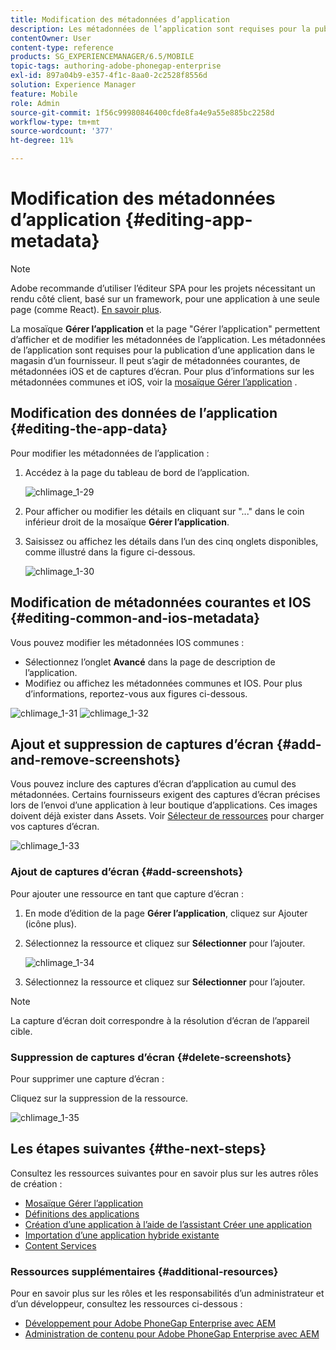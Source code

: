 ```yaml
---
title: Modification des métadonnées d’application
description: Les métadonnées de l’application sont requises pour la publication d’une application dans le magasin d’un fournisseur. Consultez cette page pour en savoir plus sur la modification des données d’application.
contentOwner: User
content-type: reference
products: SG_EXPERIENCEMANAGER/6.5/MOBILE
topic-tags: authoring-adobe-phonegap-enterprise
exl-id: 897a04b9-e357-4f1c-8aa0-2c2528f8556d
solution: Experience Manager
feature: Mobile
role: Admin
source-git-commit: 1f56c99980846400cfde8fa4e9a55e885bc2258d
workflow-type: tm+mt
source-wordcount: '377'
ht-degree: 11%

---
```


# Modification des métadonnées d’application {#editing-app-metadata}

>[!NOTE]
>
>Adobe recommande d’utiliser l’éditeur SPA pour les projets nécessitant un rendu côté client, basé sur un framework, pour une application à une seule page (comme React). [En savoir plus](/help/sites-developing/spa-overview.md).

La mosaïque **Gérer l’application** et la page &quot;Gérer l’application&quot; permettent d’afficher et de modifier les métadonnées de l’application. Les métadonnées de l’application sont requises pour la publication d’une application dans le magasin d’un fournisseur. Il peut s’agir de métadonnées courantes, de métadonnées iOS et de captures d’écran. Pour plus d’informations sur les métadonnées communes et iOS, voir la [mosaïque Gérer l’application](/help/mobile/phonegap-app-details-tile.md) .

## Modification des données de l’application {#editing-the-app-data}

Pour modifier les métadonnées de l’application :

1. Accédez à la page du tableau de bord de l’application.

   ![chlimage_1-29](assets/chlimage_1-29.png)

1. Pour afficher ou modifier les détails en cliquant sur &quot;...&quot; dans le coin inférieur droit de la mosaïque **Gérer l’application**.

1. Saisissez ou affichez les détails dans l’un des cinq onglets disponibles, comme illustré dans la figure ci-dessous.

   ![chlimage_1-30](assets/chlimage_1-30.png)

## Modification de métadonnées courantes et IOS {#editing-common-and-ios-metadata}

Vous pouvez modifier les métadonnées IOS communes :

* Sélectionnez l’onglet **Avancé** dans la page de description de l’application.
* Modifiez ou affichez les métadonnées communes et IOS. Pour plus d’informations, reportez-vous aux figures ci-dessous.

![chlimage_1-31](assets/chlimage_1-31.png) ![chlimage_1-32](assets/chlimage_1-32.png)

## Ajout et suppression de captures d’écran {#add-and-remove-screenshots}

Vous pouvez inclure des captures d’écran d’application au cumul des métadonnées. Certains fournisseurs exigent des captures d’écran précises lors de l’envoi d’une application à leur boutique d’applications. Ces images doivent déjà exister dans Assets. Voir [Sélecteur de ressources](../assets/search-assets.md#assetpicker) pour charger vos captures d’écran.

![chlimage_1-33](assets/chlimage_1-33.png)

### Ajout de captures d’écran {#add-screenshots}

Pour ajouter une ressource en tant que capture d’écran :

1. En mode d’édition de la page **Gérer l’application**, cliquez sur Ajouter (icône plus).
1. Sélectionnez la ressource et cliquez sur **Sélectionner** pour l’ajouter.

   ![chlimage_1-34](assets/chlimage_1-34.png)

1. Sélectionnez la ressource et cliquez sur **Sélectionner** pour l’ajouter.

>[!NOTE]
>
>La capture d’écran doit correspondre à la résolution d’écran de l’appareil cible.

### Suppression de captures d’écran {#delete-screenshots}

Pour supprimer une capture d’écran :

Cliquez sur la suppression de la ressource.

![chlimage_1-35](assets/chlimage_1-35.png)

## Les étapes suivantes {#the-next-steps}

Consultez les ressources suivantes pour en savoir plus sur les autres rôles de création :

* [Mosaïque Gérer l’application](/help/mobile/phonegap-app-details-tile.md)
* [Définitions des applications](/help/mobile/phonegap-app-definitions.md)
* [Création d’une application à l’aide de l’assistant Créer une application](/help/mobile/phonegap-create-new-app.md)
* [Importation d’une application hybride existante](/help/mobile/phonegap-adding-content-to-imported-app.md)
* [Content Services](/help/mobile/develop-content-as-a-service.md)

### Ressources supplémentaires {#additional-resources}

Pour en savoir plus sur les rôles et les responsabilités d’un administrateur et d’un développeur, consultez les ressources ci-dessous :

* [Développement pour Adobe PhoneGap Enterprise avec AEM](/help/mobile/developing-in-phonegap.md)
* [Administration de contenu pour Adobe PhoneGap Enterprise avec AEM](/help/mobile/administer-phonegap.md)
